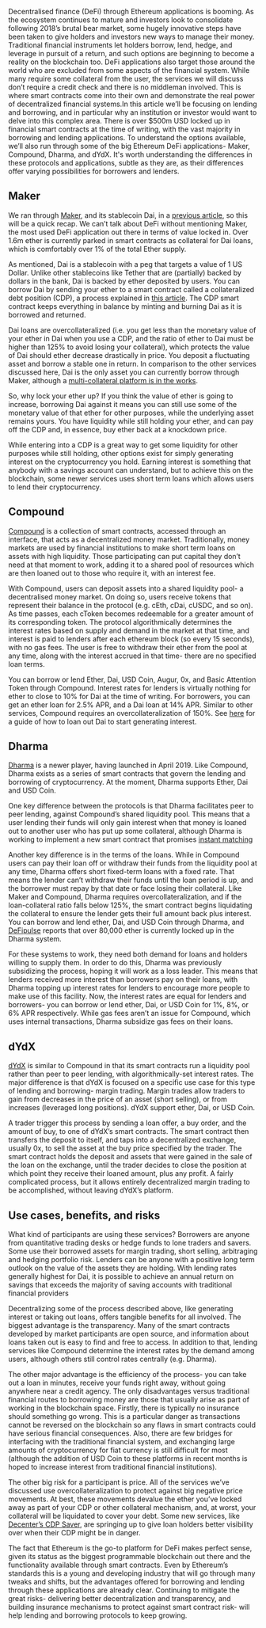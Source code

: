Decentralised finance (DeFi) through Ethereum applications is booming. As the ecosystem continues to mature and investors look to consolidate following 2018’s brutal bear market, some hugely innovative steps have been taken to give holders and investors new ways to manage their money. Traditional financial instruments let holders borrow, lend, hedge, and leverage in pursuit of a return, and such options are beginning to become a reality on the blockchain too.
DeFi applications also target those around the world who are excluded from some aspects of the financial system. While many require some collateral from the user, the services we will discuss don’t require a credit check and there is no middleman involved. This is where smart contracts come into their own and demonstrate the real power of decentralized financial systems.In this article we’ll be focusing on lending and borrowing, and in particular why an institution or investor would want to delve into this complex area. There is over $500m USD locked up in financial smart contracts at the time of writing, with the vast majority in borrowing and lending applications. To understand the options available, we’ll also run through some of the big Ethereum DeFi applications- Maker, Compound, Dharma, and dYdX. It's worth understanding the differences in these protocols and applications, subtle as they are, as their differences offer varying possibilities for borrowers and lenders.

<h2>Maker</h2>

  

We ran through [Maker](https://makerdao.com/en/), and its stablecoin Dai, in a [previous article](https://bitfalls.com/2019/04/30/ethereum-stablecoin-primer-whats-currently-out-there/), so this will be a quick recap. We can’t talk about DeFi without mentioning Maker, the most used DeFi application out there in terms of value locked in. Over 1.6m ether is currently parked in smart contracts as collateral for Dai loans, which is comfortably over 1% of the total Ether supply.

  

As mentioned, Dai is a stablecoin with a peg that targets a value of 1 US Dollar. Unlike other stablecoins like Tether that are (partially) backed by dollars in the bank, Dai is backed by ether deposited by users. You can borrow Dai by sending your ether to a smart contract called a collateralized debt position (CDP), a process explained in [this article](https://bitfalls.com/2019/01/18/make-your-crypto-work-for-you-how-to-create-dai/). The CDP smart contract keeps everything in balance by minting and burning Dai as it is borrowed and returned.

  

Dai loans are overcollateralized (i.e. you get less than the monetary value of your ether in Dai when you use a CDP, and the ratio of ether to Dai must be higher than 125% to avoid losing your collateral), which protects the value of Dai should ether decrease drastically in price. You deposit a fluctuating asset and borrow a stable one in return. In comparison to the other services discussed here, Dai is the only asset you can currently borrow through Maker, although a [multi-collateral platform is in the works](https://medium.com/makerdao/update-the-road-to-multi-collateral-dai-2d4c48092270).

  

So, why lock your ether up? If you think the value of ether is going to increase, borrowing Dai against it means you can still use some of the monetary value of that ether for other purposes, while the underlying asset remains yours. You have liquidity while still holding your ether, and can pay off the CDP and, in essence, buy ether back at a knockdown price.

  

While entering into a CDP is a great way to get some liquidity for other purposes while still holding, other options exist for simply generating interest on the cryptocurrency you hold. Earning interest is something that anybody with a savings account can understand, but to achieve this on the blockchain, some newer services uses short term loans which allows users to lend their cryptocurrency.

  

<h2>Compound</h2>

  

[Compound](compound.finance) is a collection of smart contracts, accessed through an interface, that acts as a decentralized money market. Traditionally, money markets are used by financial institutions to make short term loans on assets with high liquidity. Those participating can put capital they don’t need at that moment to work, adding it to a shared pool of resources which are then loaned out to those who require it, with an interest fee.

  

With Compound, users can deposit assets into a shared liquidity pool- a decentralised money market. On doing so, users receive tokens that represent their balance in the protocol (e.g. cEth, cDai, cUSDC, and so on). As time passes, each cToken becomes redeemable for a greater amount of its corresponding token. The protocol algorithmically determines the interest rates based on supply and demand in the market at that time, and interest is paid to lenders after each ethereum block (so every 15 seconds), with no gas fees. The user is free to withdraw their ether from the pool at any time, along with the interest accrued in that time- there are no specified loan terms.

  

You can borrow or lend Ether, Dai, USD Coin, Augur, 0x, and Basic Attention Token through Compound. Interest rates for lenders is virtually nothing for ether to close to 10% for Dai at the time of writing. For borrowers, you can get an ether loan for 2.5% APR, and a Dai loan at 14% APR. Similar to other services, Compound requires an overcollateralization of 150%. See [here](https://bitfalls.com/2019/01/22/make-your-crypto-work-for-you-earning-interest-on-crypto-loans/) for a guide of how to loan out Dai to start generating interest. 

  

<h2>Dharma</h2>

  

[Dharma](dharma.io) is a newer player, having launched in April 2019. Like Compound, Dharma exists as a series of smart contracts that govern the lending and borrowing of cryptocurrency. At the moment, Dharma supports Ether, Dai and USD Coin.

  

One key difference between the protocols is that Dharma facilitates peer to peer lending, against Compound’s shared liquidity pool. This means that a user lending their funds will only gain interest when that money is loaned out to another user who has put up some collateral, although Dharma is working to implement a new smart contract that promises [instant matching](https://blog.dharma.io/introducing-instant-matching-9c54ca0d2a66)

  

Another key difference is in the terms of the loans. While in Compound users can pay their loan off or withdraw their funds from the liquidity pool at any time, Dharma offers short fixed-term loans with a fixed rate. That means the lender can’t withdraw their funds until the loan period is up, and the borrower must repay by that date or face losing their collateral. Like Maker and Compound, Dharma requires overcollateralization, and if the loan-collateral ratio falls below 125%, the smart contract begins liquidating the collateral to ensure the lender gets their full amount back plus interest. You can borrow and lend ether, Dai, and USD Coin through Dharma, and [DeFipulse](https://defipulse.com/dharma) reports that over 80,000 ether is currently locked up in the Dharma system.

  

For these systems to work, they need both demand for loans and holders willing to supply them. In order to do this, Dharma was previously subsidizing the process, hoping it will work as a loss leader. This means that lenders received more interest than borrowers pay on their loans, with Dharma topping up interest rates for lenders to encourage more people to make use of this facility. Now, the interest rates are equal for lenders and borrowers- you can borrow or lend ether, Dai, or USD Coin for 1%, 8%, or 6% APR respectively. While gas fees aren’t an issue for Compound, which uses internal transactions, Dharma subsidize gas fees on their loans.

  

<h2>dYdX</h2>

  

[dYdX]([https://dydx.exchange/) is similar to Compound in that its smart contracts run a liquidity pool rather than peer to peer lending, with algorithmically-set interest rates. The major difference is that dYdX is focused on a specific use case for this type of lending and borrowing- margin trading. Margin trades allow traders to gain from decreases in the price of an asset (short selling), or from increases (leveraged long positions). dYdX support ether, Dai, or USD Coin.

  

A trader trigger this process by sending a loan offer, a buy order, and the amount of buy, to one of dYdX’s smart contracts. The smart contract then transfers the deposit to itself, and taps into a decentralized exchange, usually 0x, to sell the asset at the buy price specified by the trader. The smart contract holds the deposit and assets that were gained in the sale of the loan on the exchange, until the trader decides to close the position at which point they receive their loaned amount, plus any profit. A fairly complicated process, but it allows entirely decentralized margin trading to be accomplished, without leaving dYdX’s platform.

  

<h2>Use cases, benefits, and risks</h2>

  

What kind of participants are using these services? Borrowers are anyone from quantitative trading desks or hedge funds to lone traders and savers. Some use their borrowed assets for margin trading, short selling, arbitraging and hedging portfolio risk. Lenders can be anyone with a positive long term outlook on the value of the assets they are holding. With lending rates generally highest for Dai, it is possible to achieve an annual return on savings that exceeds the majority of saving accounts with traditional financial providers

  

Decentralizing some of the process described above, like generating interest or taking out loans, offers tangible benefits for all involved. The biggest advantage is the transparency. Many of the smart contracts developed by market participants are open source, and information about loans taken out is easy to find and free to access. In addition to that, lending services like Compound determine the interest rates by the demand among users, although others still control rates centrally (e.g. Dharma).

  

The other major advantage is the efficiency of the process- you can take out a loan in minutes, receive your funds right away, without going anywhere near a credit agency. The only disadvantages versus traditional financial routes to borrowing money are those that usually arise as part of working in the blockchain space. Firstly, there is typically no insurance should something go wrong. This is a particular danger as transactions cannot be reversed on the blockchain so any flaws in smart contracts could have serious financial consequences. Also, there are few bridges for interfacing with the traditional financial system, and exchanging large amounts of cryptocurrency for fiat currency is still difficult for most (although the addition of USD Coin to these platforms in recent months is hoped to increase interest from traditional financial institutions).

  

The other big risk for a participant is price. All of the services we’ve discussed use overcollateralization to protect against big negative price movements. At best, these movements devalue the ether you’ve locked away as part of your CDP or other collateral mechanism, and, at worst, your collateral will be liquidated to cover your debt. Some new services, like [Decenter’s CDP Saver](https://blog.decenter.com/2019/04/29/introducing-cdp-saver-cdp-management-and-protection/), are springing up to give loan holders better visibility over when their CDP might be in danger.

  

The fact that Ethereum is the go-to platform for DeFi makes perfect sense, given its status as the biggest programmable blockchain out there and the functionality available through smart contracts. Even by Ethereum’s standards this is a young and developing industry that will go through many tweaks and shifts, but the advantages offered for borrowing and lending through these applications are already clear. Continuing to mitigate the great risks- delivering better decentralization and transparency, and building insurance mechanisms to protect against smart contract risk- will help lending and borrowing protocols to keep growing.

[Maker]: https://makerdao.com/en/

[previous article]: https://bitfalls.com/2019/04/30/ethereum-stablecoin-primer-whats-currently-out-there/

[this article]: https://bitfalls.com/2019/01/18/make-your-crypto-work-for-you-how-to-create-dai/

[multi-collateral platform is in the works]: https://medium.com/makerdao/update-the-road-to-multi-collateral-dai-2d4c48092270

[Compound]: compound.finance

[here]: https://bitfalls.com/2019/01/22/make-your-crypto-work-for-you-earning-interest-on-crypto-loans/

[Dharma]: dharma.io

[instant matching]: https://blog.dharma.io/introducing-instant-matching-9c54ca0d2a66

[DeFipulse]: https://defipulse.com/dharma

[dYdX]: https://dydx.exchange/

[DeCenter’s CDP Saver]: https://blog.decenter.com/2019/04/29/introducing-cdp-saver-cdp-management-and-protection/
